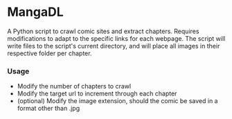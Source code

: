 # MangaDL
A Python script to crawl comic sites and extract chapters. Requires modifications to adapt to the specific links for each webpage. The script will write files to the script's current directory, and will place all images in their respective folder per chapter.

### Usage

* Modify the number of chapters to crawl
* Modify the target url to increment through each chapter
* (optional) Modify the image extension, should the comic be saved in a format other than .jpg 
